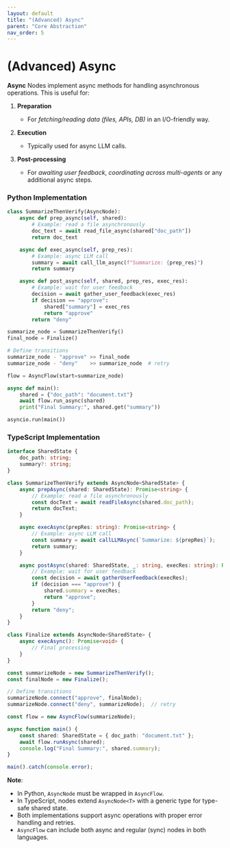 ```yaml
---
layout: default
title: "(Advanced) Async"
parent: "Core Abstraction"
nav_order: 5
---
```


# (Advanced) Async

**Async** Nodes implement async methods for handling asynchronous operations. This is useful for:

1. **Preparation**  
   - For *fetching/reading data (files, APIs, DB)* in an I/O-friendly way.

2. **Execution**  
   - Typically used for async LLM calls.

3. **Post-processing**  
   - For *awaiting user feedback*, *coordinating across multi-agents* or any additional async steps.

### Python Implementation

```python
class SummarizeThenVerify(AsyncNode):
    async def prep_async(self, shared):
        # Example: read a file asynchronously
        doc_text = await read_file_async(shared["doc_path"])
        return doc_text

    async def exec_async(self, prep_res):
        # Example: async LLM call
        summary = await call_llm_async(f"Summarize: {prep_res}")
        return summary

    async def post_async(self, shared, prep_res, exec_res):
        # Example: wait for user feedback
        decision = await gather_user_feedback(exec_res)
        if decision == "approve":
            shared["summary"] = exec_res
            return "approve"
        return "deny"

summarize_node = SummarizeThenVerify()
final_node = Finalize()

# Define transitions
summarize_node - "approve" >> final_node
summarize_node - "deny"    >> summarize_node  # retry

flow = AsyncFlow(start=summarize_node)

async def main():
    shared = {"doc_path": "document.txt"}
    await flow.run_async(shared)
    print("Final Summary:", shared.get("summary"))

asyncio.run(main())
```

### TypeScript Implementation

```typescript
interface SharedState {
    doc_path: string;
    summary?: string;
}

class SummarizeThenVerify extends AsyncNode<SharedState> {
    async prepAsync(shared: SharedState): Promise<string> {
        // Example: read a file asynchronously
        const docText = await readFileAsync(shared.doc_path);
        return docText;
    }

    async execAsync(prepRes: string): Promise<string> {
        // Example: async LLM call
        const summary = await callLLMAsync(`Summarize: ${prepRes}`);
        return summary;
    }

    async postAsync(shared: SharedState, _: string, execRes: string): Promise<string> {
        // Example: wait for user feedback
        const decision = await gatherUserFeedback(execRes);
        if (decision === "approve") {
            shared.summary = execRes;
            return "approve";
        }
        return "deny";
    }
}

class Finalize extends AsyncNode<SharedState> {
    async execAsync(): Promise<void> {
        // Final processing
    }
}

const summarizeNode = new SummarizeThenVerify();
const finalNode = new Finalize();

// Define transitions
summarizeNode.connect("approve", finalNode);
summarizeNode.connect("deny", summarizeNode);  // retry

const flow = new AsyncFlow(summarizeNode);

async function main() {
    const shared: SharedState = { doc_path: "document.txt" };
    await flow.runAsync(shared);
    console.log("Final Summary:", shared.summary);
}

main().catch(console.error);
```

**Note**: 
- In Python, `AsyncNode` must be wrapped in `AsyncFlow`. 
- In TypeScript, nodes extend `AsyncNode<T>` with a generic type for type-safe shared state.
- Both implementations support async operations with proper error handling and retries.
- `AsyncFlow` can include both async and regular (sync) nodes in both languages.